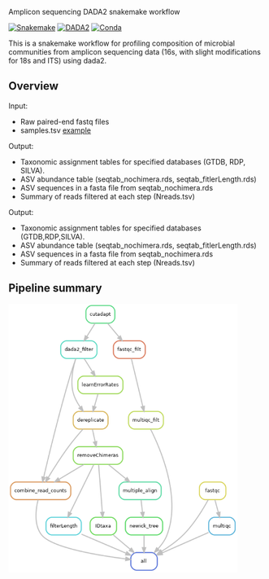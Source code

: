 
Amplicon sequencing DADA2 snakemake workflow

[![Snakemake](https://img.shields.io/badge/snakemake-v5.12.3-blue)](https://snakemake.bitbucket.io)
[![DADA2](https://img.shields.io/badge/DADA2-v1.14-orange)](https://benjjneb.github.io/dada2/index.html)
[![Conda](https://img.shields.io/badge/conda-v4.8.3-lightgrey)](https://docs.conda.io/en/latest/)


This is a snakemake workflow for profiling composition of microbial communities from amplicon sequencing
data (16s, with slight modifications for 18s and ITS)  using dada2.



## Overview

Input: 
* Raw paired-end fastq files
* samples.tsv [example](samples.tsv)

Output:

* Taxonomic assignment tables for specified databases (GTDB, RDP, SILVA).
* ASV abundance table (seqtab_nochimera.rds, seqtab_fitlerLength.rds)
* ASV sequences in a fasta file from seqtab_nochimera.rds
* Summary of reads filtered at each step (Nreads.tsv)


Output:

* Taxonomic assignment tables for specified databases (GTDB,RDP,SILVA).
* ASV abundance table (seqtab_nochimera.rds, seqtab_fitlerLength.rds)
* ASV sequences in a fasta file from seqtab_nochimera.rds
* Summary of reads filtered at each step (Nreads.tsv)


## Pipeline summary

<img src="utils/rulegraph.png" width="450">

